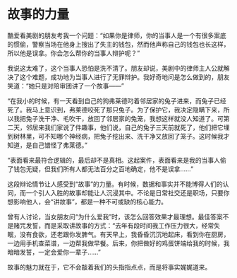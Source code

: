 # 故事的力量

酷爱看美剧的朋友考我一个问题：“如果你是律师，你的当事人是一个有很多案底的惯偷，警察当场在他身上搜出了失主的钱包，然而他声称自己的钱包也长这样，所以他是误拿。你会怎么帮你的当事人辩护呢？” 

我说这太难了，这个当事人恐怕是洗不清了。朋友却说，美剧中的律师主人公就解决了这个难题，成功地为当事人进行了无罪辩护。我好奇地问是怎么做到的，朋友笑道：“她只是对陪审团讲了一个故事——” 

“在我小的时候，有一天看到自己的狗弗莱德叼着邻居家的兔子进来，而兔子已经死了。我马上意识到，弗莱德咬死了那只兔子。为了保护它，我决定隐瞒下来，所以我把兔子洗干净、毛吹干，放回了邻居家的兔笼，我想这样就没人知道了。可第二天，邻居来我们家说了件趣事，他们说，自己的兔子三天前就死了，他们把它埋到树林里，可不知哪个神经病，把兔子挖出来、洗干净又放回了笼子。这时候我才知道，是自己错怪了弗莱德。” 

“表面看来最符合逻辑的，最后却不是真相。这起案件，表面看来是我的当事人偷了钱包无疑，但我们所有人都无法百分之百地确定，他不是误拿……” 

这段辩论情节让人感受到“故事”的力量。有时候，数据和事实并不能博得人们的认同，而一个引人入胜的故事却能让人沉浸其中。不论是日常社交还是职场，只要你想影响他人，会“讲故事”，都是一种不可或缺的核心能力。 

曾有人讨论，当女朋友问“为什么爱我”时，该怎么回答效果才最理想。最佳答案不是赌咒发誓，而是采取讲故事的方式：“去年有段时间我工作压力很大，经常失眠，没有食欲，还老跟你发脾气。有天早上，我昏昏沉沉地起床，看到你在厨房，一边用手机查菜谱，一边帮我做早餐。后来，你把做好的鸡蛋饼端给我的时候，我暗暗发誓，一定会爱你一辈子……” 

故事的魅力就在于，它不会敲着我们的头指指点点，而是将事实娓娓道来。
